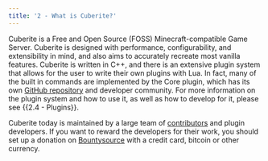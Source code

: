 ```yaml
---
title: '2 - What is Cuberite?'
---
```

Cuberite is a Free and Open Source (FOSS) Minecraft-compatible Game Server. Cuberite is designed with performance, configurability, and extensibility in mind, and also aims to accurately recreate most vanilla features. Cuberite is written in C++, and there is an extensive plugin system that allows for the user to write their own plugins with Lua. In fact, many of the built in commands are implemented by the Core plugin, which has its own <a href="https://github.com/cuberite/Core">GitHub repository</a> and developer community. For more information on the plugin system and how to use it, as well as how to develop for it, please see {{2.4 - Plugins}}.

Cuberite today is maintained by a large team of <a href="https://github.com/cuberite/cuberite/blob/master/CONTRIBUTORS">contributors</a> and plugin developers. If you want to reward the developers for their work, you should set up a donation on <a href="https://salt.bountysource.com/teams/cuberite">Bountysource</a> with a credit card, bitcoin or other currency.
